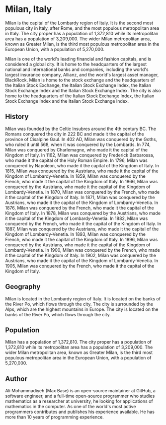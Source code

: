 # Milan, Italy

<!-- TODO: Adding an image -->

Milan is the capital of the Lombardy region of Italy. It is the second most populous city in Italy, after Rome, and the most populous metropolitan area in Italy. The city proper has a population of 1,372,810 while its metropolitan area has a population of 3,209,000. The wider Milan metropolitan area, known as Greater Milan, is the third most populous metropolitan area in the European Union, with a population of 5,270,000.

Milan is one of the world's leading financial and fashion capitals, and is considered a global city. It is home to the headquarters of the largest national and international banks and companies, including the world's largest insurance company, Allianz, and the world's largest asset manager, BlackRock. Milan is home to the stock exchange and the headquarters of the Italian Stock Exchange, the Italian Stock Exchange Index, the Italian Stock Exchange Index and the Italian Stock Exchange Index. The city is also home to the headquarters of the Italian Stock Exchange Index, the Italian Stock Exchange Index and the Italian Stock Exchange Index.

## History

Milan was founded by the Celtic Insubres around the 4th century BC. The Romans conquered the city in 222 BC and made it the capital of the province of Cisalpine Gaul. In 402 AD, Milan was conquered by the Goths, who ruled it until 568, when it was conquered by the Lombards. In 774, Milan was conquered by Charlemagne, who made it the capital of the Kingdom of Italy. In 1162, Milan was conquered by Frederick Barbarossa, who made it the capital of the Holy Roman Empire. In 1796, Milan was conquered by Napoleon, who made it the capital of the Kingdom of Italy. In 1815, Milan was conquered by the Austrians, who made it the capital of the Kingdom of Lombardy-Venetia. In 1859, Milan was conquered by the French, who made it the capital of the Kingdom of Italy. In 1866, Milan was conquered by the Austrians, who made it the capital of the Kingdom of Lombardy-Venetia. In 1870, Milan was conquered by the French, who made it the capital of the Kingdom of Italy. In 1871, Milan was conquered by the Austrians, who made it the capital of the Kingdom of Lombardy-Venetia. In 1876, Milan was conquered by the French, who made it the capital of the Kingdom of Italy. In 1878, Milan was conquered by the Austrians, who made it the capital of the Kingdom of Lombardy-Venetia. In 1882, Milan was conquered by the French, who made it the capital of the Kingdom of Italy. In 1887, Milan was conquered by the Austrians, who made it the capital of the Kingdom of Lombardy-Venetia. In 1893, Milan was conquered by the French, who made it the capital of the Kingdom of Italy. In 1896, Milan was conquered by the Austrians, who made it the capital of the Kingdom of Lombardy-Venetia. In 1900, Milan was conquered by the French, who made it the capital of the Kingdom of Italy. In 1902, Milan was conquered by the Austrians, who made it the capital of the Kingdom of Lombardy-Venetia. In 1905, Milan was conquered by the French, who made it the capital of the Kingdom of Italy.

## Geography

Milan is located in the Lombardy region of Italy. It is located on the banks of the River Po, which flows through the city. The city is surrounded by the Alps, which are the highest mountains in Europe. The city is located on the banks of the River Po, which flows through the city.

## Population

Milan has a population of 1,372,810. The city proper has a population of 1,372,810 while its metropolitan area has a population of 3,209,000. The wider Milan metropolitan area, known as Greater Milan, is the third most populous metropolitan area in the European Union, with a population of 5,270,000.

## Author

Ali Mohammadiyeh (Max Base) is an open-source maintainer at GitHub, a software engineer, and a full-time open-source programmer who studies mathematics as a researcher at university, he looking for applications of mathematics in the computer. As one of the world's most active programmers contributes and publishes his experience available. He has more than 10 years of programming experience.

